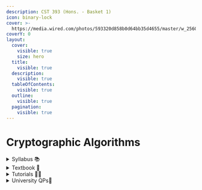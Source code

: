 ```yaml
---
description: CST 393 (Hons. - Basket 1)
icon: binary-lock
cover: >-
  https://media.wired.com/photos/593320d858b0d64bb35d4655/master/w_2560%2Cc_limit/163727876.jpg
coverY: 0
layout:
  cover:
    visible: true
    size: hero
  title:
    visible: true
  description:
    visible: true
  tableOfContents:
    visible: true
  outline:
    visible: true
  pagination:
    visible: true
---
```


# Cryptographic Algorithms

<details>

<summary>Syllabus 📚</summary>

[CST393 ](https://drive.google.com/file/d/1S99J2tbRkZxx7m75ijjpbm0YSoJOppP\_/view)👈

</details>

<details>

<summary>Textbook 📖</summary>

[Cryptographic Algorithms Textbooks](https://drive.google.com/drive/folders/113jtbNk3kFhWKaidjWbIWLD0woT74ixb?usp=drive\_link) 👈

</details>

<details>

<summary>Tutorials 🧑‍🏫</summary>

[Cryptographic Algorithms CST 393 KTU CS Honour Notes Semester V -Dr Binu V P](https://cryptoalgoktuhonsem5.blogspot.com/2024/07/cryptographic-algorithms-cst-393-ktu.html)

</details>

<details>

<summary>University QPs📄</summary>

[Cryptographic Algorithms PYQs](https://drive.google.com/drive/folders/1AXT8r8-YvjFsgWnQ5d4FbexQAQGvJPIA?usp=drive\_link) 👈

</details>
